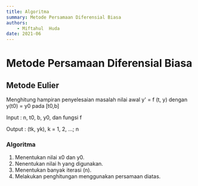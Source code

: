 ```yaml
---
title: Algoritma
summary: Metode Persamaan Diferensial Biasa
authors:
    - Miftahul  Huda
date: 2021-06
---
```


# Metode Persamaan Diferensial Biasa

## Metode Eulier

Menghitung hampiran penyelesaian masalah nilai awal y' = f (t, y) dengan
y(t0) = y0 pada [t0,b]

Input : n, t0, b, y0, dan fungsi f

Output : (tk, yk), k = 1, 2, ...; n 

### Algoritma

1. Menentukan nilai x0 dan y0.
2. Nenentukan nilai h yang digunakan.
3. Menentukan banyak iterasi (n).
4. Melakukan penghitungan menggunakan persamaan diatas.